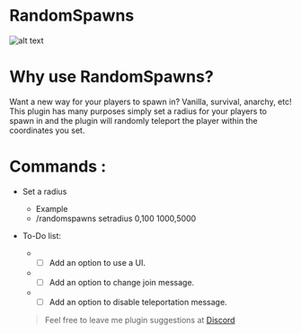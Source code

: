 # RandomSpawns
![alt text](https://raw.githubusercontent.com/Trxgically/RandomSpawns/master/logo.png)

# Why use RandomSpawns?
Want a new way for your players to spawn in? Vanilla, survival, anarchy, etc! This plugin has many purposes simply set a radius for your players to spawn in and the plugin will randomly teleport the player within the coordinates you set.

# Commands :
* Set a radius
  
  * Example
  * /randomspawns setradius 0,100 1000,5000
  
* To-Do list:
  * - [ ] Add an option to use a UI.
  * - [ ] Add an option to change join message.
  * - [ ] Add an option to disable teleportation message.
  
  > Feel free to leave me plugin suggestions at [Discord](Soon!)
  
